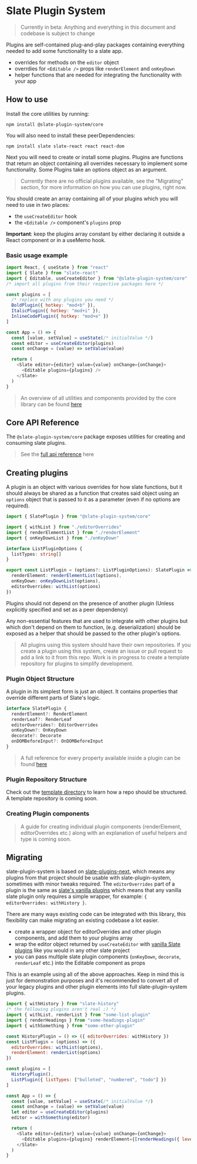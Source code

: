# Slate Plugin System

> Currently in beta: Anything and everything in this document and codebase is subject to change

Plugins are self-contained plug-and-play packages containing everything needed to add some functionality to a slate app.

- overrides for methods on the `editor` object
- overrdies for `<Editable />` props like `renderElement` and `onKeyDown`
- helper functions that are needed for integrating the functionality with your app


## How to use

Install the core utilities by running:

```
npm install @slate-plugin-system/core
```

You will also need to install these peerDependencies:

```
npm install slate slate-react react react-dom
```

Next you will need to create or install some plugins. Plugins are functions that return an object containing all overrides necessary to implement some functionality. Some Plugins take an options object as an argument. 

> Currently there are no official plugins available, see the "Migrating" section, for more information on how you can use plugins, right now.

You should create an array containing all of your plugins which you will need to use in two places:

- the `useCreateEditor` hook
- the `<Editable />` component's `plugins` prop

**Important**: keep the plugins array constant by either declaring it outside a React component or in a useMemo hook.

### Basic usage example 

```js
import React, { useState } from "react"
import { Slate } from "slate-react"
import { Editable, useCreateEditor } from "@slate-plugin-system/core"
/* import all plugins from their respective packages here */

const plugins = [
  /* replace with any plugins you need */
  BoldPlugin({ hotkey: "mod+b" }),
  ItalicPlugin({ hotkey: "mod+i" }),
  InlineCodePlugin({ hotkey: "mod+e" })
]

const App = () => {
  const [value, setValue] = useState(/* initialValue */)
  const editor = useCreateEditor(plugins)
  const onChange = (value) => setValue(value)

  return (
    <Slate editor={editor} value={value} onChange={onChange}>
      <Editable plugins={plugins} />
    </Slate>
  )
}
```

> An overview of all utilities and components provided by the core library can be found [here](./core_utilities.md)

## Core API Reference

The `@slate-plugin-system/core` package exposes utilities for creating and consuming slate plugins.

> See the [full api reference](./packages/core/README.md) here

## Creating plugins

A plugin is an object with various overrides for how slate functions, but it should always be shared as a function that creates said object using an `options` object that is passed to it as a parameter (even if no options are required).

```ts
import { SlatePlugin } from "@slate-plugin-system/core"

import { withList } from "./editorOverrides"
import { renderElementList } from "./renderElement"
import { onKeyDownList } from "./onKeyDown"

interface ListPluginOptions {
  listTypes: string[]
}

export const ListPlugin = (options?: ListPluginOptions): SlatePlugin => ({
  renderElement: renderElementList(options),
  onKeyDown: onKeyDownList(options),
  editorOverrides: withList(options)
})
```

Plugins should not depend on the presence of another plugin (Unless explicitly specified and set as a peer dependency)

Any non-essential features that are used to integrate with other plugins but which don't depend on them to function, (e.g. deserialization) should be exposed as a helper that should be passed to the other plugin's options.

> All plugins using this system should have their own repositories. If you create a plugin using this system, create an issue or pull request to add a link to it from this repo. Work is in progress to create a template repository for plugins to simplify development. 

### Plugin Object Structure

A plugin in its simplest form is just an object. It contains properties that override different parts of Slate's logic.

```ts
interface SlatePlugin {
  renderElement?: RenderElement
  renderLeaf?: RenderLeaf
  editorOverrides?: EditorOverrides
  onKeyDown?: OnKeyDown
  decorate?: Decorate
  onDOMBeforeInput?: OnDOMBeforeInput
}
```

> A full reference for every property available inside a plugin can be found [here](./plugin_structure.md)

### Plugin Repository Structure

Check out the [template directory](https://github.com/hadrysmateusz/slate-plugin-system.git/tree/master/packages/template") to learn how a repo should be structured. A template repository is coming soon.

### Creating Plugin components

> A guide for creating individual plugin components (renderElement, editorOverrides etc.) along with an explanation of useful helpers and type is coming soon.

## Migrating

slate-plugin-system is based on [slate-plugins-next](https://github.com/zbeyens/slate-plugins-next), which means any plugins from that project should be usable with slate-plugin-system, sometimes with minor tweaks required. The `editorOverrides` part of a plugin is the same as [slate's vanilla plugins](https://docs.slatejs.org/concepts/07-plugins) which means that any vanilla slate plugin only requires a simple wrapper, for example: `{ editorOverrides: withHistory }`.

There are many ways existing code can be integrated with this library, this flexibility can make migrating an existing codebase a lot easier.

- create a wrapper object for editorOverrides and other plugin components, and add them to your plugins array
- wrap the editor object returned by `useCreateEditor` with [vanilla Slate plugins](https://docs.slatejs.org/concepts/07-plugins) like you would in any other slate project
- you can pass multiple slate plugin components (`onKeyDown`, `decorate`, `renderLeaf` etc.) into the Editable component as props

This is an example using all of the above approaches. Keep in mind this is just for demonstration purposes and it's recommended to convert all of your legacy plugins and other plugin elements into full slate-plugin-system plugins.

```js
import { withHistory } from "slate-history"
/* the following plugins aren't real ;) */
import { withList, renderList } from "some-list-plugin"
import { renderHeadings } from "some-headings-plugin"
import { withSomething } from "some-other-plugin"

const HistoryPlugin = () => ({ editorOverrides: withHistory })
const ListPlugin = (options) => ({
  editorOverrides: withList(options),
  renderElement: renderList(options)
})

const plugins = [
  HistoryPlugin(),
  ListPlugin({ listTypes: ["bulleted", "numbered", "todo"] })
]

const App = () => {
  const [value, setValue] = useState(/* initialValue */)
  const onChange = (value) => setValue(value)
  let editor = useCreateEditor(plugins)
  editor = withSomething(editor)

  return (
    <Slate editor={editor} value={value} onChange={onChange}>
      <Editable plugins={plugins} renderElement={[renderHeadings({ levels: 6 })]} />
    </Slate>
  )
}
```
